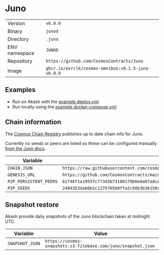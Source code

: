 # Juno

| | |
|---|---|
|Version|`v6.0.0`|
|Binary|`junod`|
|Directory|`.juno`|
|ENV namespace|`JUNOD`|
|Repository|`https://github.com/CosmosContracts/Juno`|
|Image|`ghcr.io/ovrclk/cosmos-omnibus:v0.1.5-juno-v6.0.0`|

## Examples

- Run on Akash with the [example deploy.yml](./deploy.yml)
- Run locally using the [example docker-compose.yml](./docker-compose.yml)

## Chain information

The [Cosmos Chain Registry](https://github.com/cosmos/chain-registry) publishes up to date chain info for Juno.

Currently no seeds or peers are listed so these can be configured manually [from the Juno docs](https://docs.junochain.com/validators/joining-mainnet).

|Variable|Value|
|---|---|
|`CHAIN_JSON`|`https://raw.githubusercontent.com/cosmos/chain-registry/master/juno/chain.json`|
|`GENESIS_URL`|`https://github.com/CosmosContracts/mainnet/blob/main/juno-1/genesis.json?raw=true`|
|`P2P_PERSISTENT_PEERS`|`b1f46f1a1955fc773d3b73180179b0e0a07adce1@162.55.244.250:39656,7f593757c0cde8972ce929381d8ac8e446837811@178.18.255.244:26656,7b22dfc605989d66b89d2dfe118d799ea5abc2f0@167.99.210.65:26656,4bd9cac019775047d27f9b9cea66b25270ab497d@137.184.7.164:26656,bd822a8057902fbc80fd9135e335f0dfefa32342@65.21.202.159:38656,15827c6c13f919e4d9c11bcca23dff4e3e79b1b8@51.38.52.210:38656,e665df28999b2b7b40cff2fe4030682c380bf294@188.40.106.109:38656,92804ce50c85ff4c7cf149d347dd880fc3735bf4@34.94.231.154:26656,795ed214b8354e8468f46d1bbbf6e128a88fe3bd@34.127.19.222:26656,ea9c1ac0e91639b2c7957d9604655e2263abe4e1@185.181.103.136:26656`|
|`P2P_SEEDS`|`2484353dab0b2c1275765b8ffa2c50b3b36158ca@seed-node.junochain.com:26656,ef2315d81caa27e4b0fd0f267d301569ee958893@juno-seed.blockpane.com:26656`|


## Snapshot restore

Akash provide daily snapshots of the Juno blockchain taken at midnight UTC.

|Variable|Value|
|---|---|
|`SNAPSHOT_JSON`|`https://cosmos-snapshots.s3.filebase.com/juno/snapshot.json`|
